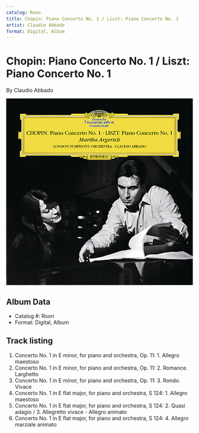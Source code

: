 ```yaml
---
catalog: Roon
title: Chopin: Piano Concerto No. 1 / Liszt: Piano Concerto No. 1
artist: Claudio Abbado
format: Digital, Album
---
```


# Chopin: Piano Concerto No. 1 / Liszt: Piano Concerto No. 1

By Claudio Abbado

![](../../assets/albumcovers/Claudio_Abbado-Chopin-_Piano_Concerto_No_1_-_Liszt-_Piano_Concerto_No_1.png)

## Album Data

- Catalog #: Roon
- Format: Digital, Album


## Track listing


1. Concerto No. 1 in E minor, for piano and orchestra, Op. 11: 1. Allegro maestoso
2. Concerto No. 1 in E minor, for piano and orchestra, Op. 11: 2. Romance. Larghetto
3. Concerto No. 1 in E minor, for piano and orchestra, Op. 11: 3. Rondo. Vivace
4. Concerto No. 1 in E flat major, for piano and orchestra, S 124: 1. Allegro maestoso
5. Concerto No. 1 in E flat major, for piano and orchestra, S 124: 2. Quasi adagio / 3. Allegretto vivace - Allegro animato
6. Concerto No. 1 in E flat major, for piano and orchestra, S 124: 4. Allegro marziale animato

